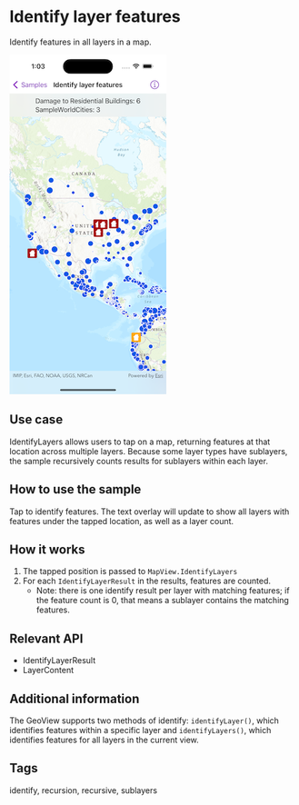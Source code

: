 # Identify layer features

Identify features in all layers in a map.

![Image of Identify layer features sample](identify-layer-features.png)

## Use case

IdentifyLayers allows users to tap on a map, returning features at that location across multiple layers. Because some layer types have sublayers, the sample recursively counts results for sublayers within each layer.

## How to use the sample

Tap to identify features. The text overlay will update to show all layers with features under the tapped location, as well as a layer count.

## How it works

1. The tapped position is passed to `MapView.IdentifyLayers`
2. For each `IdentifyLayerResult` in the results, features are counted.
    * Note: there is one identify result per layer with matching features; if the feature count is 0, that means a sublayer contains the matching features.

## Relevant API

* IdentifyLayerResult
* LayerContent

## Additional information

The GeoView supports two methods of identify: `identifyLayer()`, which identifies features within a specific layer and `identifyLayers()`, which identifies features for all layers in the current view.

## Tags

identify, recursion, recursive, sublayers
